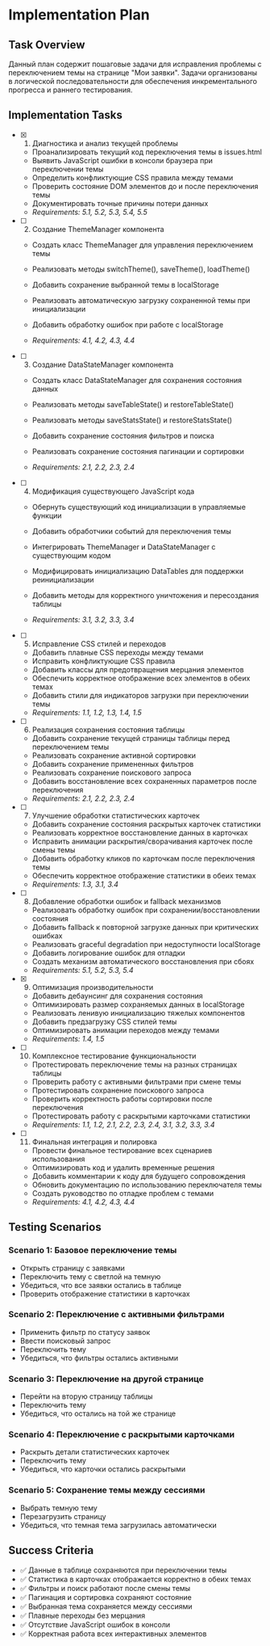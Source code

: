 # Implementation Plan

## Task Overview

Данный план содержит пошаговые задачи для исправления проблемы с переключением темы на странице "Мои заявки". Задачи организованы в логической последовательности для обеспечения инкрементального прогресса и раннего тестирования.

## Implementation Tasks

- [x] 1. Диагностика и анализ текущей проблемы




  - Проанализировать текущий код переключения темы в issues.html
  - Выявить JavaScript ошибки в консоли браузера при переключении темы
  - Определить конфликтующие CSS правила между темами
  - Проверить состояние DOM элементов до и после переключения темы
  - Документировать точные причины потери данных
  - _Requirements: 5.1, 5.2, 5.3, 5.4, 5.5_





- [ ] 2. Создание ThemeManager компонента


  - Создать класс ThemeManager для управления переключением темы
  - Реализовать методы switchTheme(), saveTheme(), loadTheme()

  - Добавить сохранение выбранной темы в localStorage
  - Реализовать автоматическую загрузку сохраненной темы при инициализации
  - Добавить обработку ошибок при работе с localStorage
  - _Requirements: 4.1, 4.2, 4.3, 4.4_

- [ ] 3. Создание DataStateManager компонента  
  - Создать класс DataStateManager для сохранения состояния данных


  - Реализовать методы saveTableState() и restoreTableState()
  - Реализовать методы saveStatsState() и restoreStatsState()
  - Добавить сохранение состояния фильтров и поиска

  - Реализовать сохранение состояния пагинации и сортировки
  - _Requirements: 2.1, 2.2, 2.3, 2.4_




- [ ] 4. Модификация существующего JavaScript кода
  - Обернуть существующий код инициализации в управляемые функции
  - Добавить обработчики событий для переключения темы


  - Интегрировать ThemeManager и DataStateManager с существующим кодом
  - Модифицировать инициализацию DataTables для поддержки реинициализации
  - Добавить методы для корректного уничтожения и пересоздания таблицы
  - _Requirements: 3.1, 3.2, 3.3, 3.4_

- [ ] 5. Исправление CSS стилей и переходов
  - Добавить плавные CSS переходы между темами
  - Исправить конфликтующие CSS правила
  - Добавить классы для предотвращения мерцания элементов
  - Обеспечить корректное отображение всех элементов в обеих темах
  - Добавить стили для индикаторов загрузки при переключении темы
  - _Requirements: 1.1, 1.2, 1.3, 1.4, 1.5_

- [ ] 6. Реализация сохранения состояния таблицы
  - Добавить сохранение текущей страницы таблицы перед переключением темы
  - Реализовать сохранение активной сортировки
  - Добавить сохранение примененных фильтров
  - Реализовать сохранение поискового запроса
  - Добавить восстановление всех сохраненных параметров после переключения
  - _Requirements: 2.1, 2.2, 2.3, 2.4_

- [ ] 7. Улучшение обработки статистических карточек
  - Добавить сохранение состояния раскрытых карточек статистики
  - Реализовать корректное восстановление данных в карточках
  - Исправить анимации раскрытия/сворачивания карточек после смены темы
  - Добавить обработку кликов по карточкам после переключения темы
  - Обеспечить корректное отображение статистики в обеих темах
  - _Requirements: 1.3, 3.1, 3.4_

- [ ] 8. Добавление обработки ошибок и fallback механизмов
  - Реализовать обработку ошибок при сохранении/восстановлении состояния
  - Добавить fallback к повторной загрузке данных при критических ошибках
  - Реализовать graceful degradation при недоступности localStorage
  - Добавить логирование ошибок для отладки
  - Создать механизм автоматического восстановления при сбоях
  - _Requirements: 5.1, 5.2, 5.3, 5.4_

- [x] 9. Оптимизация производительности


  - Добавить дебаунсинг для сохранения состояния
  - Оптимизировать размер сохраняемых данных в localStorage
  - Реализовать ленивую инициализацию тяжелых компонентов
  - Добавить предзагрузку CSS стилей темы
  - Оптимизировать анимации переходов между темами
  - _Requirements: 1.4, 1.5_



- [ ] 10. Комплексное тестирование функциональности
  - Протестировать переключение темы на разных страницах таблицы
  - Проверить работу с активными фильтрами при смене темы
  - Протестировать сохранение поискового запроса
  - Проверить корректность работы сортировки после переключения
  - Протестировать работу с раскрытыми карточками статистики
  - _Requirements: 1.1, 1.2, 2.1, 2.2, 2.3, 2.4, 3.1, 3.2, 3.3, 3.4_

- [ ] 11. Финальная интеграция и полировка
  - Провести финальное тестирование всех сценариев использования
  - Оптимизировать код и удалить временные решения
  - Добавить комментарии к коду для будущего сопровождения
  - Обновить документацию по использованию переключателя темы
  - Создать руководство по отладке проблем с темами
  - _Requirements: 4.1, 4.2, 4.3, 4.4_

## Testing Scenarios

### Scenario 1: Базовое переключение темы
- Открыть страницу с заявками
- Переключить тему с светлой на темную
- Убедиться, что все заявки остались в таблице
- Проверить отображение статистики в карточках

### Scenario 2: Переключение с активными фильтрами
- Применить фильтр по статусу заявок
- Ввести поисковый запрос
- Переключить тему
- Убедиться, что фильтры остались активными

### Scenario 3: Переключение на другой странице
- Перейти на вторую страницу таблицы
- Переключить тему
- Убедиться, что остались на той же странице

### Scenario 4: Переключение с раскрытыми карточками
- Раскрыть детали статистических карточек
- Переключить тему
- Убедиться, что карточки остались раскрытыми

### Scenario 5: Сохранение темы между сессиями
- Выбрать темную тему
- Перезагрузить страницу
- Убедиться, что темная тема загрузилась автоматически

## Success Criteria

- ✅ Данные в таблице сохраняются при переключении темы
- ✅ Статистика в карточках отображается корректно в обеих темах  
- ✅ Фильтры и поиск работают после смены темы
- ✅ Пагинация и сортировка сохраняют состояние
- ✅ Выбранная тема сохраняется между сессиями
- ✅ Плавные переходы без мерцания
- ✅ Отсутствие JavaScript ошибок в консоли
- ✅ Корректная работа всех интерактивных элементов